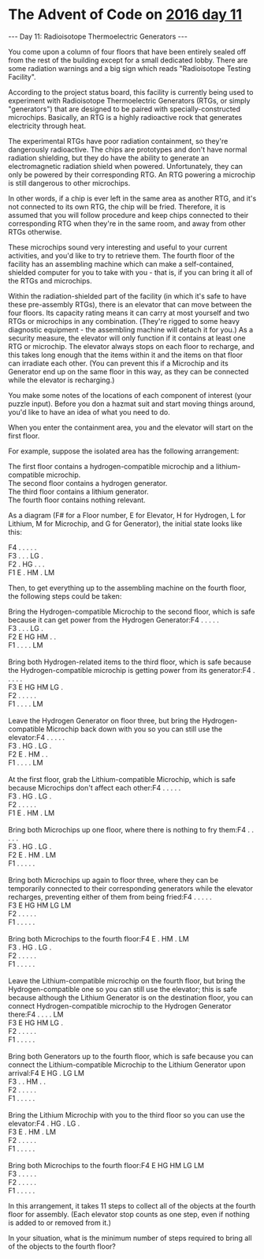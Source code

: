 # The Advent of Code on [2016 day 11](https://adventofcode.com/2016/day/11)

--- Day 11: Radioisotope Thermoelectric Generators ---

You come upon a column of four floors that have been entirely sealed off from the rest of the building except for a small dedicated lobby.  There are some radiation warnings and a big sign which reads "Radioisotope Testing Facility".

According to the project status board, this facility is currently being used to experiment with Radioisotope Thermoelectric Generators (RTGs, or simply "generators") that are designed to be paired with specially-constructed microchips. Basically, an RTG is a highly radioactive rock that generates electricity through heat.

The experimental RTGs have poor radiation containment, so they're dangerously radioactive. The chips are prototypes and don't have normal radiation shielding, but they do have the ability to generate an electromagnetic radiation shield when powered.  Unfortunately, they can only be powered by their corresponding RTG. An RTG powering a microchip is still dangerous to other microchips.

In other words, if a chip is ever left in the same area as another RTG, and it's not connected to its own RTG, the chip will be fried. Therefore, it is assumed that you will follow procedure and keep chips connected to their corresponding RTG when they're in the same room, and away from other RTGs otherwise.

These microchips sound very interesting and useful to your current activities, and you'd like to try to retrieve them.  The fourth floor of the facility has an assembling machine which can make a self-contained, shielded computer for you to take with you - that is, if you can bring it all of the RTGs and microchips.

Within the radiation-shielded part of the facility (in which it's safe to have these pre-assembly RTGs), there is an elevator that can move between the four floors. Its capacity rating means it can carry at most yourself and two RTGs or microchips in any combination. (They're rigged to some heavy diagnostic equipment - the assembling machine will detach it for you.) As a security measure, the elevator will only function if it contains at least one RTG or microchip. The elevator always stops on each floor to recharge, and this takes long enough that the items within it and the items on that floor can irradiate each other. (You can prevent this if a Microchip and its Generator end up on the same floor in this way, as they can be connected while the elevator is recharging.)

You make some notes of the locations of each component of interest (your puzzle input). Before you don a hazmat suit and start moving things around, you'd like to have an idea of what you need to do.

When you enter the containment area, you and the elevator will start on the first floor.

For example, suppose the isolated area has the following arrangement:

The first floor contains a hydrogen-compatible microchip and a lithium-compatible microchip.\
The second floor contains a hydrogen generator.\
The third floor contains a lithium generator.\
The fourth floor contains nothing relevant.

As a diagram (F# for a Floor number, E for Elevator, H for Hydrogen, L for Lithium, M for Microchip, and G for Generator), the initial state looks like this:

F4 .  .  .  .  .  \
F3 .  .  .  LG .  \
F2 .  HG .  .  .  \
F1 E  .  HM .  LM

Then, to get everything up to the assembling machine on the fourth floor, the following steps could be taken:

Bring the Hydrogen-compatible Microchip to the second floor, which is safe because it can get power from the Hydrogen Generator:F4 .  .  .  .  .  \
F3 .  .  .  LG .  \
F2 E  HG HM .  .  \
F1 .  .  .  .  LM \
\
Bring both Hydrogen-related items to the third floor, which is safe because the Hydrogen-compatible microchip is getting power from its generator:F4 .  .  .  .  .  \
F3 E  HG HM LG .  \
F2 .  .  .  .  .  \
F1 .  .  .  .  LM \
\
Leave the Hydrogen Generator on floor three, but bring the Hydrogen-compatible Microchip back down with you so you can still use the elevator:F4 .  .  .  .  .  \
F3 .  HG .  LG .  \
F2 E  .  HM .  .  \
F1 .  .  .  .  LM \
\
At the first floor, grab the Lithium-compatible Microchip, which is safe because Microchips don't affect each other:F4 .  .  .  .  .  \
F3 .  HG .  LG .  \
F2 .  .  .  .  .  \
F1 E  .  HM .  LM \
\
Bring both Microchips up one floor, where there is nothing to fry them:F4 .  .  .  .  .  \
F3 .  HG .  LG .  \
F2 E  .  HM .  LM \
F1 .  .  .  .  .  \
\
Bring both Microchips up again to floor three, where they can be temporarily connected to their corresponding generators while the elevator recharges, preventing either of them from being fried:F4 .  .  .  .  .  \
F3 E  HG HM LG LM \
F2 .  .  .  .  .  \
F1 .  .  .  .  .  \
\
Bring both Microchips to the fourth floor:F4 E  .  HM .  LM \
F3 .  HG .  LG .  \
F2 .  .  .  .  .  \
F1 .  .  .  .  .  \
\
Leave the Lithium-compatible microchip on the fourth floor, but bring the Hydrogen-compatible one so you can still use the elevator; this is safe because although the Lithium Generator is on the destination floor, you can connect Hydrogen-compatible microchip to the Hydrogen Generator there:F4 .  .  .  .  LM \
F3 E  HG HM LG .  \
F2 .  .  .  .  .  \
F1 .  .  .  .  .  \
\
Bring both Generators up to the fourth floor, which is safe because you can connect the Lithium-compatible Microchip to the Lithium Generator upon arrival:F4 E  HG .  LG LM \
F3 .  .  HM .  .  \
F2 .  .  .  .  .  \
F1 .  .  .  .  .  \
\
Bring the Lithium Microchip with you to the third floor so you can use the elevator:F4 .  HG .  LG .  \
F3 E  .  HM .  LM \
F2 .  .  .  .  .  \
F1 .  .  .  .  .  \
\
Bring both Microchips to the fourth floor:F4 E  HG HM LG LM \
F3 .  .  .  .  .  \
F2 .  .  .  .  .  \
F1 .  .  .  .  .

In this arrangement, it takes 11 steps to collect all of the objects at the fourth floor for assembly. (Each elevator stop counts as one step, even if nothing is added to or removed from it.)

In your situation, what is the minimum number of steps required to bring all of the objects to the fourth floor?
